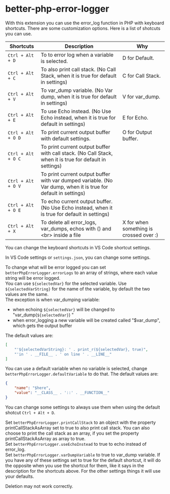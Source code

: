 # better-php-error-logger

With this extension you can use the error_log function in PHP with keyboard shortcuts. There are some customization options.
Here is a list of shotcuts you can use. 

| Shortcuts 	     | Description                               	                                                               |  Why                                    |
|------------------- |---------------------------------------------------------------------------------------------------------------- |---------------------------------------- |
| `Ctrl + Alt + D`   | To to error log when a variable is selected. 	                                                               | D for Default. 	                 |
| `Ctrl + Alt + C`   | To also print call stack. (No Call Stack, when it is true for default in settings)                              | C for Call Stack.                       | 
| `Ctrl + Alt + V`   | To var_dump variable. (No Var dump, when it is true for default in settings)                                    | V for var_dump.                         |
| `Ctrl + Alt + E`   | To use Echo instead.  (No Use Echo instead, when it is true for default in settings)                            | E for Echo.                             |
| `Ctrl + Alt + O D` | To print current output buffer with default settings.                                                           | O for Output buffer.                    |
| `Ctrl + Alt + O C` | To print current output buffer with call stack. (No Call Stack, when it is true for default in settings)        |                                         | 
| `Ctrl + Alt + O V` | To print current output buffer with var dumped variable. (No Var dump, when it is true for default in settings) |                                         |
| `Ctrl + Alt + O E` | To echo current output buffer. (No Use Echo instead, when it is true for default in settings)                   |                                         |    
| `Ctrl + Alt + X`   | To delete all error_logs, var_dumps, echos with () and \<br> inside a file                                      | X for when something is crossed over :) |

You can change the keyboard shortcuts in VS Code shortcut settings. 

In VS Code settings or `settings.json`, you can change some settings.

To change what will be error logged you can set `betterPhpErrorLogger.errorLogs` to an array of strings, where each value string will be error logged.  
You can use `${selectedVar}` for the selected variable.  Use `${selectedVarString}` for the name of the variable, by default the two values are the same.  
The exception is when var_dumping variable:  
- when echoing `${selectedVar}` will be changed to "var_dump(`${selectedVar}`) " 
- when error_logging a new variable will be created called "$var_dump", which gets the output buffer

The default values are:  
```json
[
    "'${selectedVarString}: ' . print_r(${selectedVar}, true)",
    "'in ' . __FILE__ . ' on line ' . __LINE__"
]
```
You can use a default variable when no variable is selected, change `betterPhpErrorLogger.defaultVariable` to do that. The default values are:  

```json
{  
    "name": "$here",  
    "value": "__CLASS__ . '::' . __FUNCTION__"  
}
```

You can change some settings to always use them when using the default shotcut `Ctrl + Alt + D`.

Set `betterPhpErrorLogger.printCallStack` to an object with the property printCallStackAsArray set to true to also print call stack. You can also choose to print the call stack as an array, if you set the property printCallStackAsArray as array to true.  
Set `betterPhpErrorLogger.useEchoInstead` to true to echo instead of error_log.  
Set `betterPhpErrorLogger.varDumpVariable` to true to var_dump variable.
If you have any of these settings set to true for the default shortcut, it will do the opposite when you use the shortcut for them, like it says in the description for the shortcuts above.
For the other settings things it will use your defaults.

Deletion may not work correctly.
